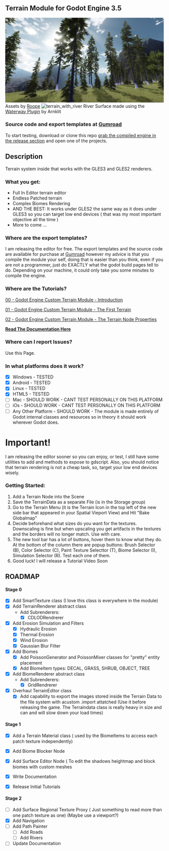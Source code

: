 
Terrain Module for Godot Engine 3.5
---------------------------------

![hq_preview](terrain_preview_03.jpg)
Assets by [Roope](https://github.com/outobugi)
![terrain_with_river](https://user-images.githubusercontent.com/36895302/213033135-dfb254be-66db-402b-840b-5d90e5c7b89c.png)
River Surface made using the [Waterway Plugin](https://github.com/Arnklit/Waterways) by Arnklit 

### Source code and export templates at [Gumroad](https://ozzrc.gumroad.com/l/qbcek)

To start testing, download or clone this repo [grab the compiled engine in the release section](https://github.com/ozzr/godot_terrain/tags) and open one of the projects.

## Description
Terrain system inside that works with the GLES3 and GLES2 renderers.

### What you get:
* Full In Editor terrain editor
* Endless Patched terrain
* Complex Biomes Rendering
* AND THE BEST: It works under GLES2 the same way as it does under GLES3 so you can target low end devices ( that was my most important objective all the time )
* More to come ...

### Where are the export templates?
I am releasing the editor for free. The export templates and the source code are available for purchase at [Gumroad](https://ozzrc.gumroad.com/l/qbcek) however my advice is that you compile the module your self, doing that is easier than you think, even if you are not a programmer, just do EXACTLY what the godot build pages tell to do. Depending on your machine, it could only take you some minutes to compile the engine.

### Where are the Tutorials?
[00 - Godot Engine Custom Terrain Module - Introduction](https://youtu.be/CWlr1-4R5fY)

[01 - Godot Engine Custom Terrain Module - The First Terrain](https://youtu.be/Sn48tMgi2_M)

[02 - Godot Engine Custom Terrain Module - The Terrain Node Properties](https://youtu.be/CWlr1-4R5fY)

**[Read The Documentation Here](https://github.com/ozzr/godot_terrain/blob/main/documentation/index.md)**

### Where can I report Issues?
Use this Page. 

### In what platforms does it work?
* [X] Windows - TESTED
* [X] Android - TESTED
* [X] Linux - TESTED
* [X] HTML5 - TESTED
* [ ] Mac - SHOULD WORK - CANT TEST PERSONALLY ON THIS PLATFORM
* [ ] iOs - SHOULD WORK - CANT TEST PERSONALLY ON THIS PLATFORM
* [ ] Any Other Platform - SHOULD WORK - The module is made entirely of Godot internal classes and resources so in theory it should work wherever Godot does.

# Important!
I am releasing the editor sooner so you can enjoy, or test, I still have some utilities to add and methods to expose to gdscript. Also, you should notice that terrain rendering is not a cheap task, so, target your low end devices wisely.

### Getting Started:
1. Add a Terrain Node into the Scene
2. Save the TerrainData as a separate File (is in the Storage group)
3. Go to the Terrain Menu (it is the Terrain Icon in the top left of the new side bar that appeared in your Spatial Vieport View) and Hit "Bake Globalmap"
4. Decide beforehand what sizes do you want for the textures. Downscaling is fine but when upscaling you get artifacts in the textures and the borders will no longer match. Use with care.
5. The new tool bar has a lot of buttons, hover them to know what they do. At the bottom of the column there are popup buttons: Brush Selector (B), Color Selector (C), Paint Texture Selecttor (T), Biome Selector (I), Simulation Selector (R). Test each one of them.
6. Good luck! I will release a Tutorial Video Soon


## ROADMAP
#### Stage 0
* [X] Add SmartTexture class (I love this class is everywhere in the module)
* [X] Add TerrainRenderer abstract class
  * Add Subrenderers:
    * [X] CDLODRendrerer
* [X] Add Erosion Simulation and Filters
  * [X] Hydraulic Erosion
  * [X] Thermal Erosion
  * [X] Wind Erosion
  * [X] Gaussian Blur Filter
* [X] Add Biomes
  * [X] Add PoissonGenerator and PoissonMixer classes for "pretty" entity placement
  * [X] Add BiomeItem types: DECAL, GRASS, SHRUB, OBJECT, TREE
* [X] Add BiomeRenderer abstract class
  * Add Subrenderers:
    * [X] GridRendrerer
* [X] Overhaul TerrainEditor class
  * [X] Add capability to export the images stored inside the Terrain Data to the file system with acustom .import attatched (Use it before releasing the game. The Terraindata class is really heavy in size and can and will slow down your load times)  
#### Stage 1
* [X] Add a Terrain Material class ( used by the BiomeItems to access each patch texture independently)
* [X] Add Biome Blocker Node
* [X] Add Surface Editor Node ( To edit the shadows heightmap and block biomes with custom meshes
* [X] Write Documentation
* [X] Release Initial Tutorials


#### Stage 2
* [ ] Add Surface Regional Texture Proxy ( Just something to read more than one patch texture as one) (Maybe use a viewport?) 
* [X] Add Navigation
* [ ] Add Path Painter
  * [ ] Add Roads
  * [ ] Add Rivers
* [ ] Update Documentation

